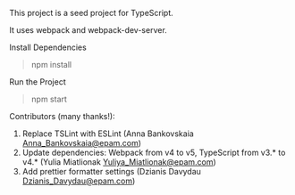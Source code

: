 This project is a seed project for TypeScript.

It uses webpack and webpack-dev-server.

Install Dependencies
> npm install

Run the Project
> npm start

Contributors (many thanks!):
1. Replace TSLint with ESLint (Anna Bankovskaia <Anna_Bankovskaia@epam.com>)
2. Update dependencies: Webpack from v4 to v5, TypeScript from v3.* to v4.* (Yulia Miatlionak <Yuliya_Miatlionak@epam.com>)
3. Add prettier formatter settings (Dzianis Davydau <Dzianis_Davydau@epam.com>)

